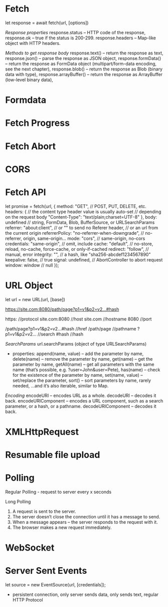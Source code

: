 # Fetch
let response = await fetch(url, [options])

*Response properties*
response.status – HTTP code of the response,
response.ok – true if the status is 200-299.
response.headers – Map-like object with HTTP headers.

*Methods to get response body*
response.text() – return the response as text,
response.json() – parse the response as JSON object,
response.formData() – return the response as FormData object (multipart/form-data encoding, see the next chapter),
response.blob() – return the response as Blob (binary data with type),
response.arrayBuffer() – return the response as ArrayBuffer (low-level binary data),

# Formdata
# Fetch Progress
# Fetch Abort

# CORS

# Fetch API
let promise = fetch(url, {
  method: "GET", // POST, PUT, DELETE, etc.
  headers: {
    // the content type header value is usually auto-set
    // depending on the request body
    "Content-Type": "text/plain;charset=UTF-8"
  },
  body: undefined // string, FormData, Blob, BufferSource, or URLSearchParams
  referrer: "about:client", // or "" to send no Referer header,
  // or an url from the current origin
  referrerPolicy: "no-referrer-when-downgrade", // no-referrer, origin, same-origin...
  mode: "cors", // same-origin, no-cors
  credentials: "same-origin", // omit, include
  cache: "default", // no-store, reload, no-cache, force-cache, or only-if-cached
  redirect: "follow", // manual, error
  integrity: "", // a hash, like "sha256-abcdef1234567890"
  keepalive: false, // true
  signal: undefined, // AbortController to abort request
  window: window // null
});

# URL Object
let url = new URL(url, [base])

https://site.com:8080/path/page?p1=v1&p2=v2...#hash

https:            //protocol
site.com:8080     //host
site.com          //hostname
8080              //port

/path/page?p1=v1&p2=v2...#hash    //href
/path/page                        //pathname
?p1=v1&p2=v2...                   //search
#hash                             //hash

*SearchParams*
url.searchParams (object of type URLSearchParams)

- properties:
append(name, value) – add the parameter by name,
delete(name) – remove the parameter by name,
get(name) – get the parameter by name,
getAll(name) – get all parameters with the same name (that’s possible, e.g. ?user=John&user=Pete),
has(name) – check for the existence of the parameter by name,
set(name, value) – set/replace the parameter,
sort() – sort parameters by name, rarely needed,
…and it’s also iterable, similar to Map.

*Encoding*
encodeURI – encodes URL as a whole.
decodeURI – decodes it back.
encodeURIComponent – encodes a URL component, such as a search parameter, or a hash, or a pathname.
decodeURIComponent – decodes it back.

# XMLHttpRequest
# Resumable file upload

# Polling
Regular Polling - request to server every x seconds

Long Polling
1. A request is sent to the server.
2. The server doesn’t close the connection until it has a message to send.
3. When a message appears – the server responds to the request with it.
4. The browser makes a new request immediately.

# WebSocket

# Server Sent Events
let source = new EventSource(url, [credentials]);
- persistent connection, only server sends data, only sends text, regular HTTP Protocol